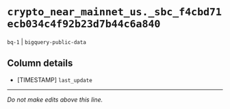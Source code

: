 # `crypto_near_mainnet_us._sbc_f4cbd71ecb034c4f92b23d7b44c6a840`
`bq-1` | `bigquery-public-data`

## Column details
* [TIMESTAMP] `last_update`

-------------------------------------------------------------------------------
*Do not make edits above this line.*
